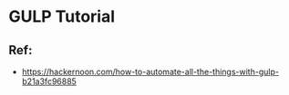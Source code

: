 # GULP Tutorial

## Ref:
- https://hackernoon.com/how-to-automate-all-the-things-with-gulp-b21a3fc96885
